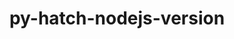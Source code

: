 ---
title: "py-hatch-nodejs-version"
layout: cache
categories: [package, v0.21.1]
meta: {"versions": ["0.3.1"], "compilers": ["gcc@=11.1.0", "gcc@=11.4.0", "gcc@=7.3.1", "gcc@=9.4.0", "oneapi@=2023.2.0"], "oss": ["amzn2", "ubuntu20.04"], "platforms": ["linux"], "targets": ["aarch64", "neoverse_n1", "neoverse_v1", "ppc64le", "x86_64_v3"], "stacks": ["aws-isc", "aws-isc-aarch64", "data-vis-sdk", "e4s", "e4s-neoverse_v1", "e4s-oneapi", "e4s-power", "root"], "num_specs": 15, "num_specs_by_stack": {"aws-isc-aarch64": 2, "root": 15, "aws-isc": 1, "e4s-neoverse_v1": 2, "e4s-power": 2, "data-vis-sdk": 2, "e4s": 3, "e4s-oneapi": 3}}
spec_details: [{"hash": "v4xdjzzpi2gindixvfrkanfclwvyfj67", "compiler": "gcc@=7.3.1", "versions": ["0.3.1"], "os": "amzn2", "platform": "linux", "target": "aarch64", "variants": ["build_system=python_pip"], "stacks": ["aws-isc-aarch64", "root"], "size": "-", "tarball": "https://binaries.spack.io/v0.21.1/build_cache/linux-amzn2-aarch64/gcc-7.3.1/py-hatch-nodejs-version-0.3.1/linux-amzn2-aarch64-gcc-7.3.1-py-hatch-nodejs-version-0.3.1-v4xdjzzpi2gindixvfrkanfclwvyfj67.spack"}, {"hash": "yeg7wpdbmsqcyyjyclf2z3py2gsxod4e", "compiler": "gcc@=7.3.1", "versions": ["0.3.1"], "os": "amzn2", "platform": "linux", "target": "neoverse_n1", "variants": ["build_system=python_pip"], "stacks": ["aws-isc-aarch64", "root"], "size": "-", "tarball": "https://binaries.spack.io/v0.21.1/build_cache/linux-amzn2-neoverse_n1/gcc-7.3.1/py-hatch-nodejs-version-0.3.1/linux-amzn2-neoverse_n1-gcc-7.3.1-py-hatch-nodejs-version-0.3.1-yeg7wpdbmsqcyyjyclf2z3py2gsxod4e.spack"}, {"hash": "opfacazf6355fornekoqw32jmhulfgah", "compiler": "gcc@=7.3.1", "versions": ["0.3.1"], "os": "amzn2", "platform": "linux", "target": "x86_64_v3", "variants": ["build_system=python_pip"], "stacks": ["aws-isc", "root"], "size": "-", "tarball": "https://binaries.spack.io/v0.21.1/build_cache/linux-amzn2-x86_64_v3/gcc-7.3.1/py-hatch-nodejs-version-0.3.1/linux-amzn2-x86_64_v3-gcc-7.3.1-py-hatch-nodejs-version-0.3.1-opfacazf6355fornekoqw32jmhulfgah.spack"}, {"hash": "bwgjtr235mlw6weopw2n5ykhlewjfueo", "compiler": "gcc@=11.4.0", "versions": ["0.3.1"], "os": "ubuntu20.04", "platform": "linux", "target": "neoverse_v1", "variants": ["build_system=python_pip"], "stacks": ["e4s-neoverse_v1", "root"], "size": "-", "tarball": "https://binaries.spack.io/v0.21.1/build_cache/linux-ubuntu20.04-neoverse_v1/gcc-11.4.0/py-hatch-nodejs-version-0.3.1/linux-ubuntu20.04-neoverse_v1-gcc-11.4.0-py-hatch-nodejs-version-0.3.1-bwgjtr235mlw6weopw2n5ykhlewjfueo.spack"}, {"hash": "cv2hdkuzkmn26uhgwmg62t4fskj3sl5r", "compiler": "gcc@=11.4.0", "versions": ["0.3.1"], "os": "ubuntu20.04", "platform": "linux", "target": "neoverse_v1", "variants": ["build_system=python_pip"], "stacks": ["e4s-neoverse_v1", "root"], "size": "-", "tarball": "https://binaries.spack.io/v0.21.1/build_cache/linux-ubuntu20.04-neoverse_v1/gcc-11.4.0/py-hatch-nodejs-version-0.3.1/linux-ubuntu20.04-neoverse_v1-gcc-11.4.0-py-hatch-nodejs-version-0.3.1-cv2hdkuzkmn26uhgwmg62t4fskj3sl5r.spack"}, {"hash": "2pmmsxdjk5zl4wx54i43u2yglftdoz7i", "compiler": "gcc@=9.4.0", "versions": ["0.3.1"], "os": "ubuntu20.04", "platform": "linux", "target": "ppc64le", "variants": ["build_system=python_pip"], "stacks": ["e4s-power", "root"], "size": "-", "tarball": "https://binaries.spack.io/v0.21.1/build_cache/linux-ubuntu20.04-ppc64le/gcc-9.4.0/py-hatch-nodejs-version-0.3.1/linux-ubuntu20.04-ppc64le-gcc-9.4.0-py-hatch-nodejs-version-0.3.1-2pmmsxdjk5zl4wx54i43u2yglftdoz7i.spack"}, {"hash": "r2or265tj7ntthprvr5mhru76o4hoyqx", "compiler": "gcc@=9.4.0", "versions": ["0.3.1"], "os": "ubuntu20.04", "platform": "linux", "target": "ppc64le", "variants": ["build_system=python_pip"], "stacks": ["e4s-power", "root"], "size": "-", "tarball": "https://binaries.spack.io/v0.21.1/build_cache/linux-ubuntu20.04-ppc64le/gcc-9.4.0/py-hatch-nodejs-version-0.3.1/linux-ubuntu20.04-ppc64le-gcc-9.4.0-py-hatch-nodejs-version-0.3.1-r2or265tj7ntthprvr5mhru76o4hoyqx.spack"}, {"hash": "luwx426sv3fqfy35kzaokzbswvmks7yh", "compiler": "gcc@=11.1.0", "versions": ["0.3.1"], "os": "ubuntu20.04", "platform": "linux", "target": "x86_64_v3", "variants": ["build_system=python_pip"], "stacks": ["data-vis-sdk", "root"], "size": "-", "tarball": "https://binaries.spack.io/v0.21.1/build_cache/linux-ubuntu20.04-x86_64_v3/gcc-11.1.0/py-hatch-nodejs-version-0.3.1/linux-ubuntu20.04-x86_64_v3-gcc-11.1.0-py-hatch-nodejs-version-0.3.1-luwx426sv3fqfy35kzaokzbswvmks7yh.spack"}, {"hash": "pvxl7toglvto5gxwhv34qx4wbyl5grsx", "compiler": "gcc@=11.1.0", "versions": ["0.3.1"], "os": "ubuntu20.04", "platform": "linux", "target": "x86_64_v3", "variants": ["build_system=python_pip"], "stacks": ["data-vis-sdk", "root"], "size": "-", "tarball": "https://binaries.spack.io/v0.21.1/build_cache/linux-ubuntu20.04-x86_64_v3/gcc-11.1.0/py-hatch-nodejs-version-0.3.1/linux-ubuntu20.04-x86_64_v3-gcc-11.1.0-py-hatch-nodejs-version-0.3.1-pvxl7toglvto5gxwhv34qx4wbyl5grsx.spack"}, {"hash": "l7puwgdlmhtcr5kaaz36vevcs6fqgldb", "compiler": "gcc@=11.4.0", "versions": ["0.3.1"], "os": "ubuntu20.04", "platform": "linux", "target": "x86_64_v3", "variants": ["build_system=python_pip"], "stacks": ["e4s", "root"], "size": "-", "tarball": "https://binaries.spack.io/v0.21.1/build_cache/linux-ubuntu20.04-x86_64_v3/gcc-11.4.0/py-hatch-nodejs-version-0.3.1/linux-ubuntu20.04-x86_64_v3-gcc-11.4.0-py-hatch-nodejs-version-0.3.1-l7puwgdlmhtcr5kaaz36vevcs6fqgldb.spack"}, {"hash": "lq5wvezw2vmgrehuhy3wd7meoxpo6vng", "compiler": "gcc@=11.4.0", "versions": ["0.3.1"], "os": "ubuntu20.04", "platform": "linux", "target": "x86_64_v3", "variants": ["build_system=python_pip"], "stacks": ["e4s", "root"], "size": "-", "tarball": "https://binaries.spack.io/v0.21.1/build_cache/linux-ubuntu20.04-x86_64_v3/gcc-11.4.0/py-hatch-nodejs-version-0.3.1/linux-ubuntu20.04-x86_64_v3-gcc-11.4.0-py-hatch-nodejs-version-0.3.1-lq5wvezw2vmgrehuhy3wd7meoxpo6vng.spack"}, {"hash": "kd3dzs7lmi2j4zgpxcx6jdhsiltweudj", "compiler": "gcc@=11.4.0", "versions": ["0.3.1"], "os": "ubuntu20.04", "platform": "linux", "target": "x86_64_v3", "variants": ["build_system=python_pip"], "stacks": ["e4s", "root"], "size": "-", "tarball": "https://binaries.spack.io/v0.21.1/build_cache/linux-ubuntu20.04-x86_64_v3/gcc-11.4.0/py-hatch-nodejs-version-0.3.1/linux-ubuntu20.04-x86_64_v3-gcc-11.4.0-py-hatch-nodejs-version-0.3.1-kd3dzs7lmi2j4zgpxcx6jdhsiltweudj.spack"}, {"hash": "zjxxnnsn76bgtd66rtrk5bfl5ue25kmx", "compiler": "oneapi@=2023.2.0", "versions": ["0.3.1"], "os": "ubuntu20.04", "platform": "linux", "target": "x86_64_v3", "variants": ["build_system=python_pip"], "stacks": ["e4s-oneapi", "root"], "size": "-", "tarball": "https://binaries.spack.io/v0.21.1/build_cache/linux-ubuntu20.04-x86_64_v3/oneapi-2023.2.0/py-hatch-nodejs-version-0.3.1/linux-ubuntu20.04-x86_64_v3-oneapi-2023.2.0-py-hatch-nodejs-version-0.3.1-zjxxnnsn76bgtd66rtrk5bfl5ue25kmx.spack"}, {"hash": "6yd2pcktsb2anc3ioq4e2l5gx2x2itk2", "compiler": "oneapi@=2023.2.0", "versions": ["0.3.1"], "os": "ubuntu20.04", "platform": "linux", "target": "x86_64_v3", "variants": ["build_system=python_pip"], "stacks": ["e4s-oneapi", "root"], "size": "-", "tarball": "https://binaries.spack.io/v0.21.1/build_cache/linux-ubuntu20.04-x86_64_v3/oneapi-2023.2.0/py-hatch-nodejs-version-0.3.1/linux-ubuntu20.04-x86_64_v3-oneapi-2023.2.0-py-hatch-nodejs-version-0.3.1-6yd2pcktsb2anc3ioq4e2l5gx2x2itk2.spack"}, {"hash": "brafioeikdekp5hvvmgg4o524lothnm6", "compiler": "oneapi@=2023.2.0", "versions": ["0.3.1"], "os": "ubuntu20.04", "platform": "linux", "target": "x86_64_v3", "variants": ["build_system=python_pip"], "stacks": ["e4s-oneapi", "root"], "size": "-", "tarball": "https://binaries.spack.io/v0.21.1/build_cache/linux-ubuntu20.04-x86_64_v3/oneapi-2023.2.0/py-hatch-nodejs-version-0.3.1/linux-ubuntu20.04-x86_64_v3-oneapi-2023.2.0-py-hatch-nodejs-version-0.3.1-brafioeikdekp5hvvmgg4o524lothnm6.spack"}]
---
